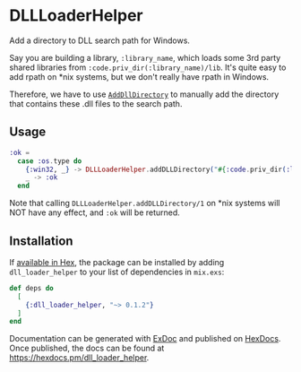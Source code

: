 # DLLLoaderHelper

Add a directory to DLL search path for Windows. 

Say you are building a library, `:library_name`, which loads some 3rd party shared libraries from
`:code.priv_dir(:library_name)/lib`. It's quite easy to add rpath on *nix systems, but we don't really have
rpath in Windows. 

Therefore, we have to use [`AddDllDirectory`](https://docs.microsoft.com/en-us/windows/win32/api/libloaderapi/nf-libloaderapi-adddlldirectory) to manually add the directory that contains these
.dll files to the search path.

## Usage
```elixir
:ok = 
  case :os.type do
    {:win32, _} -> DLLLoaderHelper.addDLLDirectory("#{:code.priv_dir(:library_name)}/lib")
    _ -> :ok
  end
```

Note that calling `DLLLoaderHelper.addDLLDirectory/1` on *nix systems will NOT have any effect, and `:ok` will be returned.  

## Installation

If [available in Hex](https://hex.pm/docs/publish), the package can be installed
by adding `dll_loader_helper` to your list of dependencies in `mix.exs`:

```elixir
def deps do
  [
    {:dll_loader_helper, "~> 0.1.2"}
  ]
end
```

Documentation can be generated with [ExDoc](https://github.com/elixir-lang/ex_doc)
and published on [HexDocs](https://hexdocs.pm). Once published, the docs can
be found at <https://hexdocs.pm/dll_loader_helper>.

